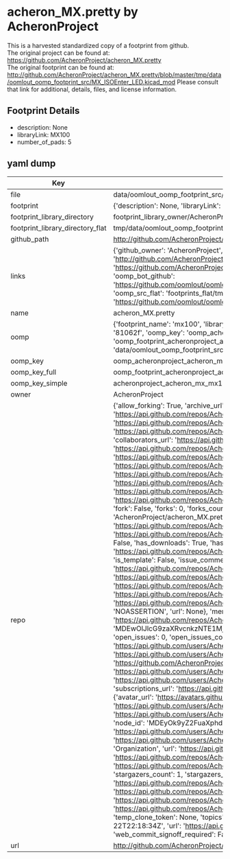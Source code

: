 # acheron_MX.pretty by AcheronProject  
This is a harvested standardized copy of a footprint from github.  
The original project can be found at:  
https://github.com/AcheronProject/acheron_MX.pretty  
The original footprint can be found at:
http://github.com/AcheronProject/acheron_MX.pretty/blob/master/tmp/data/oomlout_oomp_footprint_src/MX_ISOEnter_LED.kicad_mod
Please consult that link for additional, details, files, and license information.  
## Footprint Details
* description: None  
* libraryLink: MX100  
* number_of_pads: 5  
## yaml dump  
| Key | Value |  
| --- | --- |  
| file | data/oomlout_oomp_footprint_src/acheron_MX.pretty/MX100.kicad_mod |  
| footprint | {'description': None, 'libraryLink': 'MX100', 'number_of_pads': 5} |  
| footprint_library_directory | footprint_library_owner/AcheronProject_acheron_MX.pretty |  
| footprint_library_directory_flat | tmp/data/oomlout_oomp_footprint_src/footprints_flat/acheronproject_acheron_mx_mx100/working |  
| github_path | http://github.com/AcheronProject/acheron_MX.pretty/blob/master/tmp/data/oomlout_oomp_footprint_src/MX100.kicad_mod |  
| links | {'github_owner': 'AcheronProject', 'github_repo_name': 'acheron_MX.pretty', 'github_src': 'http://github.com/AcheronProject/acheron_MX.pretty/blob/master/tmp/data/oomlout_oomp_footprint_src/MX_ISOEnter_LED.kicad_mod', 'github_src_repo': 'https://github.com/AcheronProject/acheron_MX.pretty', 'oomp_bot': 'tmp/data/oomlout_oomp_footprint_src/footprints/acheronproject_acheron_mx_mx100/working', 'oomp_bot_github': 'https://github.com/oomlout/oomlout_oomp_footprint_bot/tree/main/tmp/data/oomlout_oomp_footprint_src/footprints/acheronproject_acheron_mx_mx100/working', 'oomp_src_flat': 'footprints_flat/tmp/data/oomlout_oomp_footprint_src/footprints_flat/acheronproject_acheron_mx_mx100/working', 'oomp_src_flat_github': 'https://github.com/oomlout/oomlout_oomp_footprint_src/tree/main/tmp/data/oomlout_oomp_footprint_src/footprints_flat/acheronproject_acheron_mx_mx100/working'} |  
| name | acheron_MX.pretty |  
| oomp | {'footprint_name': 'mx100', 'library_name': 'acheron_mx', 'md5': '81062f64f3b8411f365561fdba290e9d', 'md5_10': '81062f64f3', 'md5_5': '81062', 'md5_6': '81062f', 'oomp_key': 'oomp_acheronproject_acheron_mx_mx100', 'oomp_key_extra': 'oomp_footprint_acheronproject_acheron_mx_mx100', 'oomp_key_full': 'oomp_footprint_acheronproject_acheron_mx_mx100_81062f', 'oomp_key_simple': 'acheronproject_acheron_mx_mx100', 'original_filename': 'data/oomlout_oomp_footprint_src/acheron_MX.pretty/MX100.kicad_mod', 'owner_name': 'acheronproject'} |  
| oomp_key | oomp_acheronproject_acheron_mx_mx100 |  
| oomp_key_full | oomp_footprint_acheronproject_acheron_mx_mx100 |  
| oomp_key_simple | acheronproject_acheron_mx_mx100 |  
| owner | AcheronProject |  
| repo | {'allow_forking': True, 'archive_url': 'https://api.github.com/repos/AcheronProject/acheron_MX.pretty/{archive_format}{/ref}', 'archived': False, 'assignees_url': 'https://api.github.com/repos/AcheronProject/acheron_MX.pretty/assignees{/user}', 'blobs_url': 'https://api.github.com/repos/AcheronProject/acheron_MX.pretty/git/blobs{/sha}', 'branches_url': 'https://api.github.com/repos/AcheronProject/acheron_MX.pretty/branches{/branch}', 'clone_url': 'https://github.com/AcheronProject/acheron_MX.pretty.git', 'collaborators_url': 'https://api.github.com/repos/AcheronProject/acheron_MX.pretty/collaborators{/collaborator}', 'comments_url': 'https://api.github.com/repos/AcheronProject/acheron_MX.pretty/comments{/number}', 'commits_url': 'https://api.github.com/repos/AcheronProject/acheron_MX.pretty/commits{/sha}', 'compare_url': 'https://api.github.com/repos/AcheronProject/acheron_MX.pretty/compare/{base}...{head}', 'contents_url': 'https://api.github.com/repos/AcheronProject/acheron_MX.pretty/contents/{+path}', 'contributors_url': 'https://api.github.com/repos/AcheronProject/acheron_MX.pretty/contributors', 'created_at': '2021-03-25T17:41:40Z', 'default_branch': 'master', 'deployments_url': 'https://api.github.com/repos/AcheronProject/acheron_MX.pretty/deployments', 'description': 'KiCad MX switches footprint library', 'disabled': False, 'downloads_url': 'https://api.github.com/repos/AcheronProject/acheron_MX.pretty/downloads', 'events_url': 'https://api.github.com/repos/AcheronProject/acheron_MX.pretty/events', 'fork': False, 'forks': 0, 'forks_count': 0, 'forks_url': 'https://api.github.com/repos/AcheronProject/acheron_MX.pretty/forks', 'full_name': 'AcheronProject/acheron_MX.pretty', 'git_commits_url': 'https://api.github.com/repos/AcheronProject/acheron_MX.pretty/git/commits{/sha}', 'git_refs_url': 'https://api.github.com/repos/AcheronProject/acheron_MX.pretty/git/refs{/sha}', 'git_tags_url': 'https://api.github.com/repos/AcheronProject/acheron_MX.pretty/git/tags{/sha}', 'git_url': 'git://github.com/AcheronProject/acheron_MX.pretty.git', 'has_discussions': False, 'has_downloads': True, 'has_issues': True, 'has_pages': False, 'has_projects': True, 'has_wiki': True, 'homepage': None, 'hooks_url': 'https://api.github.com/repos/AcheronProject/acheron_MX.pretty/hooks', 'html_url': 'https://github.com/AcheronProject/acheron_MX.pretty', 'id': 351524371, 'is_template': False, 'issue_comment_url': 'https://api.github.com/repos/AcheronProject/acheron_MX.pretty/issues/comments{/number}', 'issue_events_url': 'https://api.github.com/repos/AcheronProject/acheron_MX.pretty/issues/events{/number}', 'issues_url': 'https://api.github.com/repos/AcheronProject/acheron_MX.pretty/issues{/number}', 'keys_url': 'https://api.github.com/repos/AcheronProject/acheron_MX.pretty/keys{/key_id}', 'labels_url': 'https://api.github.com/repos/AcheronProject/acheron_MX.pretty/labels{/name}', 'language': None, 'languages_url': 'https://api.github.com/repos/AcheronProject/acheron_MX.pretty/languages', 'license': {'key': 'other', 'name': 'Other', 'node_id': 'MDc6TGljZW5zZTA=', 'spdx_id': 'NOASSERTION', 'url': None}, 'merges_url': 'https://api.github.com/repos/AcheronProject/acheron_MX.pretty/merges', 'milestones_url': 'https://api.github.com/repos/AcheronProject/acheron_MX.pretty/milestones{/number}', 'mirror_url': None, 'name': 'acheron_MX.pretty', 'network_count': 0, 'node_id': 'MDEwOlJlcG9zaXRvcnkzNTE1MjQzNzE=', 'notifications_url': 'https://api.github.com/repos/AcheronProject/acheron_MX.pretty/notifications{?since,all,participating}', 'open_issues': 0, 'open_issues_count': 0, 'organization': {'avatar_url': 'https://avatars.githubusercontent.com/u/63755935?v=4', 'events_url': 'https://api.github.com/users/AcheronProject/events{/privacy}', 'followers_url': 'https://api.github.com/users/AcheronProject/followers', 'following_url': 'https://api.github.com/users/AcheronProject/following{/other_user}', 'gists_url': 'https://api.github.com/users/AcheronProject/gists{/gist_id}', 'gravatar_id': '', 'html_url': 'https://github.com/AcheronProject', 'id': 63755935, 'login': 'AcheronProject', 'node_id': 'MDEyOk9yZ2FuaXphdGlvbjYzNzU1OTM1', 'organizations_url': 'https://api.github.com/users/AcheronProject/orgs', 'received_events_url': 'https://api.github.com/users/AcheronProject/received_events', 'repos_url': 'https://api.github.com/users/AcheronProject/repos', 'site_admin': False, 'starred_url': 'https://api.github.com/users/AcheronProject/starred{/owner}{/repo}', 'subscriptions_url': 'https://api.github.com/users/AcheronProject/subscriptions', 'type': 'Organization', 'url': 'https://api.github.com/users/AcheronProject'}, 'owner': {'avatar_url': 'https://avatars.githubusercontent.com/u/63755935?v=4', 'events_url': 'https://api.github.com/users/AcheronProject/events{/privacy}', 'followers_url': 'https://api.github.com/users/AcheronProject/followers', 'following_url': 'https://api.github.com/users/AcheronProject/following{/other_user}', 'gists_url': 'https://api.github.com/users/AcheronProject/gists{/gist_id}', 'gravatar_id': '', 'html_url': 'https://github.com/AcheronProject', 'id': 63755935, 'login': 'AcheronProject', 'node_id': 'MDEyOk9yZ2FuaXphdGlvbjYzNzU1OTM1', 'organizations_url': 'https://api.github.com/users/AcheronProject/orgs', 'received_events_url': 'https://api.github.com/users/AcheronProject/received_events', 'repos_url': 'https://api.github.com/users/AcheronProject/repos', 'site_admin': False, 'starred_url': 'https://api.github.com/users/AcheronProject/starred{/owner}{/repo}', 'subscriptions_url': 'https://api.github.com/users/AcheronProject/subscriptions', 'type': 'Organization', 'url': 'https://api.github.com/users/AcheronProject'}, 'private': False, 'pulls_url': 'https://api.github.com/repos/AcheronProject/acheron_MX.pretty/pulls{/number}', 'pushed_at': '2022-08-18T02:10:07Z', 'releases_url': 'https://api.github.com/repos/AcheronProject/acheron_MX.pretty/releases{/id}', 'size': 112, 'ssh_url': 'git@github.com:AcheronProject/acheron_MX.pretty.git', 'stargazers_count': 1, 'stargazers_url': 'https://api.github.com/repos/AcheronProject/acheron_MX.pretty/stargazers', 'statuses_url': 'https://api.github.com/repos/AcheronProject/acheron_MX.pretty/statuses/{sha}', 'subscribers_count': 1, 'subscribers_url': 'https://api.github.com/repos/AcheronProject/acheron_MX.pretty/subscribers', 'subscription_url': 'https://api.github.com/repos/AcheronProject/acheron_MX.pretty/subscription', 'svn_url': 'https://github.com/AcheronProject/acheron_MX.pretty', 'tags_url': 'https://api.github.com/repos/AcheronProject/acheron_MX.pretty/tags', 'teams_url': 'https://api.github.com/repos/AcheronProject/acheron_MX.pretty/teams', 'temp_clone_token': None, 'topics': [], 'trees_url': 'https://api.github.com/repos/AcheronProject/acheron_MX.pretty/git/trees{/sha}', 'updated_at': '2022-01-22T22:18:34Z', 'url': 'https://api.github.com/repos/AcheronProject/acheron_MX.pretty', 'visibility': 'public', 'watchers': 1, 'watchers_count': 1, 'web_commit_signoff_required': False} |  
| url | http://github.com/AcheronProject/acheron_MX.pretty |  

